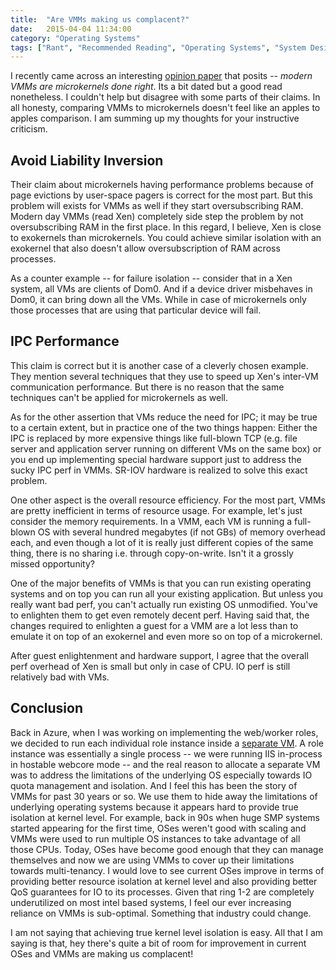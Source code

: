 ```yaml
---
title:  "Are VMMs making us complacent?"
date:   2015-04-04 11:34:00
category: "Operating Systems"
tags: ["Rant", "Recommended Reading", "Operating Systems", "System Design", "Virtual Machines", "Microkernels", "VMMs"]
---
```


I recently came across an interesting [opinion paper](https://www.usenix.org/legacy/event/hotos05/final_papers/full_papers/hand/hand.pdf) that posits -- *modern VMMs are microkernels done right*. Its a bit dated but a good read nonetheless. I couldn't help but disagree with some parts of their claims. In all honesty, comparing VMMs to microkernels doesn't feel like an apples to apples comparison. I am summing up my thoughts for your instructive criticism.

## Avoid Liability Inversion

Their claim about microkernels having performance problems because of page evictions by user-space pagers is correct for the most part. But this problem will exists for VMMs as well if they start oversubscribing RAM. Modern day VMMs (read Xen) completely side step the problem by not oversubscribing RAM in the first place. In this regard, I believe, Xen is close to exokernels than microkernels. You could achieve similar isolation with an exokernel that also doesn't allow oversubscription of RAM across processes.

As a counter example -- for failure isolation -- consider that in a Xen system, all VMs are clients of Dom0. And if
a device driver misbehaves in Dom0, it can bring down all the VMs. While in case of microkernels only those processes
that are using that particular device will fail.

## IPC Performance

This claim is correct but it is another case of a cleverly chosen example. They mention several techniques that they use to speed up Xen's inter-VM communication performance. But there is no reason that the same techniques can't be applied for microkernels as well.

As for the other assertion that VMs reduce the need for IPC; it may be true to a certain extent, but in practice one of the two things happen: Either the IPC is replaced by more expensive things like full-blown TCP (e.g. file server and application server running on different VMs on the same box) or you end up implementing special hardware support just to address the sucky IPC perf in VMMs. SR-IOV hardware is realized to solve this exact problem.

One other aspect is the overall resource efficiency. For the most part, VMMs are pretty inefficient in terms of resource usage. For example, let's just consider the memory requirements. In a VMM, each VM is running a full-blown OS with several hundred megabytes (if not GBs) of memory overhead each, and even though a lot of it is really just different copies of the same thing, there is no sharing i.e. through copy-on-write. Isn't it a grossly missed opportunity?

One of the major benefits of VMMs is that you can run existing operating systems and on top you can run all your existing application. But unless you really want bad perf, you can't actually run existing OS unmodified. You've to enlighten them to get even remotely decent perf. Having said that, the changes required to enlighten a guest for a VMM are a lot less than to emulate it on top of an exokernel and even more so on top of a microkernel.

After guest enlightenment and hardware support, I agree that the overall perf overhead of Xen is small but only in case of CPU. IO perf is still relatively bad with VMs.

## Conclusion

Back in Azure, when I was working on implementing the web/worker roles, we decided to run each individual role instance inside a [separate VM](https://patents.justia.com/patent/8621553). A role instance was essentially a single process -- we were running IIS in-process in hostable webcore mode --  and the real reason to allocate a separate VM was to address the limitations of the underlying OS especially towards IO quota management and isolation. And I feel this has been the story of VMMs for past 30 years or so. We use them to hide away the limitations of underlying operating systems because it appears hard to provide true isolation at kernel level. For example, back in 90s when huge SMP systems started appearing for the first time, OSes weren't good with scaling and VMMs were used to run multiple OS instances to take advantage of all those CPUs. Today, OSes have become good enough that they can manage themselves and now we are using VMMs to cover up their limitations towards multi-tenancy. I would love to see current OSes improve in terms of providing better resource isolation at kernel level and also providing better QoS guarantees for IO to its processes. Given that ring 1-2 are completely underutilized on most intel based systems, I feel our ever increasing reliance on VMMs is sub-optimal. Something that industry could change.

I am not saying that achieving true kernel level isolation is easy. All that I am saying is that, hey there's quite a bit of room for improvement in current OSes and VMMs are making us complacent!

